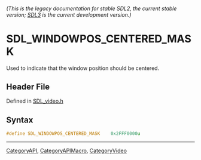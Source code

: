###### (This is the legacy documentation for stable SDL2, the current stable version; [SDL3](https://wiki.libsdl.org/SDL3/) is the current development version.)
# SDL_WINDOWPOS_CENTERED_MASK

Used to indicate that the window position should be centered.

## Header File

Defined in [SDL_video.h](https://github.com/libsdl-org/SDL/blob/SDL2/include/SDL_video.h)

## Syntax

```c
#define SDL_WINDOWPOS_CENTERED_MASK    0x2FFF0000u
```

----
[CategoryAPI](CategoryAPI), [CategoryAPIMacro](CategoryAPIMacro), [CategoryVideo](CategoryVideo)


